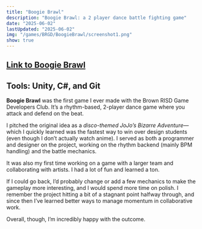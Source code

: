```yaml
---
title: "Boogie Brawl"
description: "Boogie Brawl: a 2 player dance battle fighting game"
date: "2025-06-02"
lastUpdated: "2025-06-02"
img: "/games/BRGD/BoogieBrawl/screenshot1.png"
show: true
---
```

## [Link to Boogie Brawl](https://brownrisdgames.itch.io/boogie-brawl)
## Tools: Unity, C#, and Git

**Boogie Brawl** was the first game I ever made with the Brown RISD Game Developers Club. It’s a rhythm-based, 2-player dance game where you attack and defend on the beat.

I pitched the original idea as a *disco-themed JoJo’s Bizarre Adventure*—which I quickly learned was the fastest way to win over design students (even though I don’t actually watch anime). I served as both a programmer and designer on the project, working on the rhythm backend (mainly BPM handling) and the battle mechanics.

It was also my first time working on a game with a larger team and collaborating with artists. I had a lot of fun and learned a ton.

If I could go back, I’d probably change or add a few mechanics to make the gameplay more interesting, and I would spend more time on polish. I remember the project hitting a bit of a stagnant point halfway through, and since then I’ve learned better ways to manage momentum in collaborative work.

Overall, though, I’m incredibly happy with the outcome.
